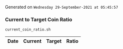 Generated on `Wednesday 29-September-2021 at 05:45:57`

### Current to Target Coin Ratio
`current_coin_ratio.sh`

Date|Current|Target|Ratio
---|---|---|---

